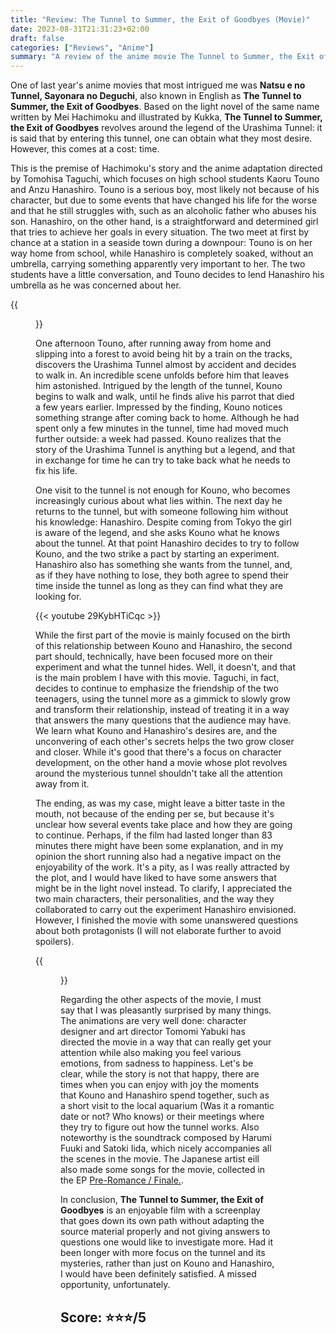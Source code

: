 ```yaml
---
title: "Review: The Tunnel to Summer, the Exit of Goodbyes (Movie)"
date: 2023-08-31T21:31:23+02:00
draft: false
categories: ["Reviews", "Anime"]
summary: "A review of the anime movie The Tunnel to Summer, the Exit of Goodbyes."
---
```


One of last year's anime movies that most intrigued me was **Natsu e no Tunnel, Sayonara no Deguchi**, also known in English as **The Tunnel to Summer, the Exit of Goodbyes**. Based on the light novel of the same name written by Mei Hachimoku and illustrated by Kukka, **The Tunnel to Summer, the Exit of Goodbyes** revolves around the legend of the Urashima Tunnel: it is said that by entering this tunnel, one can obtain what they most desire. However, this comes at a cost: time.

This is the premise of Hachimoku's story and the anime adaptation directed by Tomohisa Taguchi, which focuses on high school students Kaoru Touno and Anzu Hanashiro. Touno is a serious boy, most likely not because of his character, but due to some events that have changed his life for the worse and that he still struggles with, such as an alcoholic father who abuses his son. Hanashiro, on the other hand, is a straightforward and determined girl that tries to achieve her goals in every situation. The two meet at first by chance at a station in a seaside town during a downpour: Touno is on her way home from school, while Hanashiro is completely soaked, without an umbrella, carrying something apparently very important to her. The two students have a little conversation, and Touno decides to lend Hanashiro his umbrella as he was concerned about her.

{{<figure src="/images/posts/2023/08/the-tunnel-to-summer-the-exit-of-goodbyes-scr01.jpg" alt="A screenshot from The Tunnel to Summer, the Exit of Goodbyes.">}}

One afternoon Touno, after running away from home and slipping into a forest to avoid being hit by a train on the tracks, discovers the Urashima Tunnel almost by accident and decides to walk in. An incredible scene unfolds before him that leaves him astonished. Intrigued by the length of the tunnel, Kouno begins to walk and walk, until he finds alive his parrot that died a few years earlier. Impressed by the finding, Kouno notices something strange after coming back to home. Although he had spent only a few minutes in the tunnel, time had moved much further outside: a week had passed. Kouno realizes that the story of the Urashima Tunnel is anything but a legend, and that in exchange for time he can try to take back what he needs to fix his life.

One visit to the tunnel is not enough for Kouno, who becomes increasingly curious about what lies within. The next day he returns to the tunnel, but with someone following him without his knowledge: Hanashiro. Despite coming from Tokyo the girl is aware of the legend, and she asks Kouno what he knows about the tunnel. At that point Hanashiro decides to try to follow Kouno, and the two strike a pact by starting an experiment. Hanashiro also has something she wants from the tunnel, and, as if they have nothing to lose, they both agree to spend their time inside the tunnel as long as they can find what they are looking for.

{{< youtube 29KybHTiCqc >}}

While the first part of the movie is mainly focused on the birth of this relationship between Kouno and Hanashiro, the second part should, technically, have been focused more on their experiment and what the tunnel hides. Well, it doesn't, and that is the main problem I have with this movie. Taguchi, in fact, decides to continue to emphasize the friendship of the two teenagers, using the tunnel more as a gimmick to slowly grow and transform their relationship, instead of treating it in a way that answers the many questions that the audience may have. We learn what Kouno and Hanashiro's desires are, and the unconvering of each other's secrets helps the two grow closer and closer. While it's good that there's a focus on character development, on the other hand a movie whose plot revolves around the mysterious tunnel shouldn't take all the attention away from it.

The ending, as was my case, might leave a bitter taste in the mouth, not because of the ending per se, but because it's unclear how several events take place and how they are going to continue. Perhaps, if the film had lasted longer than 83 minutes there might have been some explanation, and in my opinion the short running also had a negative impact on the enjoyability of the work. It's a pity, as I was really attracted by the plot, and I would have liked to have some answers that might be in the light novel instead. To clarify, I appreciated the two main characters, their personalities, and the way they collaborated to carry out the experiment Hanashiro envisioned. However, I finished the movie with some unanswered questions about both protagonists (I will not elaborate further to avoid spoilers).

{{<figure src="/images/posts/2023/08/the-tunnel-to-summer-the-exit-of-goodbyes-scr02.jpg" alt="A screenshot from The Tunnel to Summer, the Exit of Goodbyes.">}}

Regarding the other aspects of the movie, I must say that I was pleasantly surprised by many things. The animations are very well done: character designer and art director Tomomi Yabuki has directed the movie in a way that can really get your attention while also making you feel various emotions, from sadness to happiness. Let's be clear, while the story is not that happy, there are times when you can enjoy with joy the moments that Kouno and Hanashiro spend together, such as a short visit to the local aquarium (Was it a romantic date or not? Who knows) or their meetings where they try to figure out how the tunnel works. Also noteworthy is the soundtrack composed by Harumi Fuuki and Satoki Iida, which nicely accompanies all the scenes in the movie. The Japanese artist eill also made some songs for the movie, collected in the EP [Pre-Romance / Finale.](https://lnk.to/2L46WNNx).

In conclusion, **The Tunnel to Summer, the Exit of Goodbyes** is an enjoyable film with a screenplay that goes down its own path without adapting the source material properly and not giving answers to questions one would like to investigate more. Had it been longer with more focus on the tunnel and its mysteries, rather than just on Kouno and Hanashiro, I would have been definitely satisfied. A missed opportunity, unfortunately.

## Score: ⭐⭐⭐/5